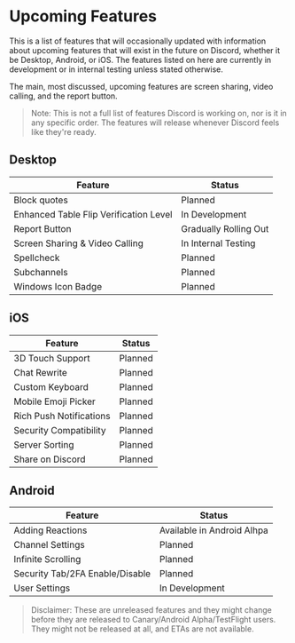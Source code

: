 <!-- TITLE: Upcoming Features -->
<!-- SUBTITLE: A quick summary of Upcoming Features -->

# Upcoming Features
This is a list of features that will occasionally updated with information about upcoming features that will exist in the future on Discord, whether it be Desktop, Android, or iOS. The features listed on here are currently in development or in internal testing unless stated otherwise.

The main, most discussed, upcoming features are screen sharing, video calling, and the report button.

> Note: This is not a full list of features Discord is working on, nor is it in any specific order. The features will release whenever Discord feels like they're ready.

## Desktop

|                Feature                 |        Status         |
|----------------------------------------|-----------------------|
| Block quotes                           | Planned               |
| Enhanced Table Flip Verification Level | In Development        |
| Report Button                          | Gradually Rolling Out |
| Screen Sharing & Video Calling         | In Internal Testing   |
| Spellcheck                             | Planned               |
| Subchannels                            | Planned               |
| Windows Icon Badge                     | Planned               |

## iOS
|         Feature         | Status  |
|-------------------------|---------|
| 3D Touch Support        | Planned |
| Chat Rewrite            | Planned |
| Custom Keyboard         | Planned |
| Mobile Emoji Picker     | Planned |
| Rich Push Notifications | Planned |
| Security Compatibility  | Planned |
| Server Sorting          | Planned |
| Share on Discord        | Planned |

## Android
|             Feature             |           Status           |
|---------------------------------|----------------------------|
| Adding Reactions                | Available in Android Alhpa |
| Channel Settings                | Planned                    |
| Infinite Scrolling              | Planned                    |
| Security Tab/2FA Enable/Disable | Planned                    |
| User Settings                   | In Development             |

> Disclaimer: These are unreleased features and they might change before they are released to Canary/Android Alpha/TestFlight users. They might not be released at all, and  ETAs are not available.